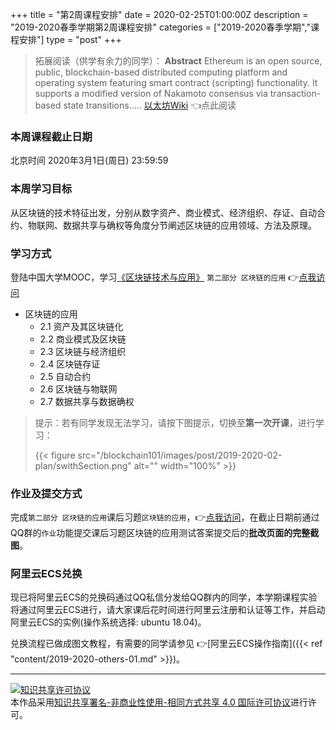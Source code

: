 +++
title = "第2周课程安排"
date = 2020-02-25T01:00:00Z
description = "2019-2020春季学期第2周课程安排"
categories = ["2019-2020春季学期","课程安排"]
type = "post"
+++

>拓展阅读（供学有余力的同学）： **Abstract** Ethereum is an open source, public, blockchain-based distributed computing platform and operating system featuring smart contract (scripting) functionality. It supports a modified version of Nakamoto consensus via transaction-based state transitions.....
> [以太坊Wiki](https://github.com/ethereum/wiki/wiki) 👈点此阅读

### 本周课程截止日期
北京时间 2020年3月1日(周日) 23:59:59

### 本周学习目标
从区块链的技术特征出发，分别从数字资产、商业模式、经济组织、存证、自动合约、物联网、数据共享与确权等角度分节阐述区块链的应用领域、方法及原理。

### 学习方式
登陆中国大学MOOC，学习[《区块链技术与应用》](https://www.icourse163.org/course/SWJTU-1207109825?tid=1207475232) `第二部分 区块链的应用` 👉[点我访问](https://www.icourse163.org/course/SWJTU-1207109825?tid=1207475232)

- 区块链的应用
  - 2.1 资产及其区块链化
  - 2.2 商业模式及区块链
  - 2.3 区块链与经济组织
  - 2.4 区块链存证
  - 2.5 自动合约
  - 2.6 区块链与物联网
  - 2.7 数据共享与数据确权

> 提示：若有同学发现无法学习，请按下图提示，切换至**第一次开课**，进行学习：
>
>  {{< figure src="/blockchain101/images/post/2019-2020-02-plan/swithSection.png"  alt="" width="100%"  >}}

### 作业及提交方式

完成`第二部分 区块链的应用`课后习题`区块链的应用`，👉[点我访问](https://www.icourse163.org/learn/SWJTU-1207109825?tid=1207475232#/learn/quiz?id=1221314402)，在截止日期前通过QQ群的`作业`功能提交课后习题区块链的应用测试答案提交后的**批改页面的完整截图**。

### 阿里云ECS兑换
现已将阿里云ECS的兑换码通过QQ私信分发给QQ群内的同学，本学期课程实验将通过阿里云ECS进行，请大家课后花时间进行阿里云注册和认证等工作，并启动阿里云ECS的实例(操作系统选择: ubuntu 18.04)。

兑换流程已做成图文教程，有需要的同学请参见  👉[阿里云ECS操作指南]({{< ref "content/2019-2020-others-01.md" >}})。

---
<a rel="license" href="http://creativecommons.org/licenses/by-nc-sa/4.0/"><img alt="知识共享许可协议" style="border-width:0" src="https://i.creativecommons.org/l/by-nc-sa/4.0/88x31.png" /></a><br />本作品采用<a rel="license" href="http://creativecommons.org/licenses/by-nc-sa/4.0/">知识共享署名-非商业性使用-相同方式共享 4.0 国际许可协议</a>进行许可。
